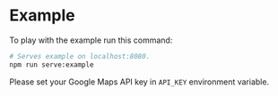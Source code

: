 # Example
To play with the example run this command:

```sh
# Serves example on localhost:8080.
npm run serve:example
```

Please set your Google Maps API key in `API_KEY` environment variable.
